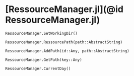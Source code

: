 # [RessourceManager.jl](@id RessourceManager.jl)


```@docs
RessourceManager.SetWorkingDir()
```

```@docs
RessourceManager.RessourcePath(path::AbstractString)
```

```@docs
RessourceManager.AddPath(id::Any, path::AbstractString)
```

```@docs
RessourceManager.GetPath(key::Any)
```

```@docs
RessourceManager.CurrentDay()
```
